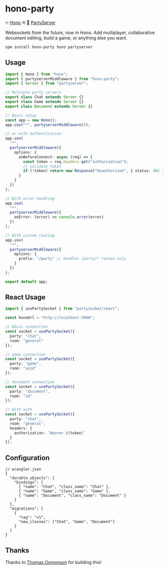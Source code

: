 # hono-party

🔥 [Hono](https://hono.dev) ⨉ 🎈 [PartyServer](https://github.com/threepointone/partyserver)

Websockets from the future, now in Hono. Add multiplayer, collaborative document editing, build a game, or anything else you want.

```bash
npm install hono-party hono partyserver
```

## Usage

```typescript
import { Hono } from "hono";
import { partyserverMiddleware } from "hono-party";
import { Server } from "partyserver";

// Multiple party servers
export class Chat extends Server {}
export class Game extends Server {}
export class Document extends Server {}

// Basic setup
const app = new Hono();
app.use("*", partyserverMiddleware());

// or with authentication
app.use(
  "*",
  partyserverMiddleware({
    options: {
      onBeforeConnect: async (req) => {
        const token = req.headers.get("authorization");
        // validate token
        if (!token) return new Response("Unauthorized", { status: 401 });
      }
    }
  })
);

// With error handling
app.use(
  "*",
  partyserverMiddleware({
    onError: (error) => console.error(error)
  })
);

// With custom routing
app.use(
  "*",
  partyserverMiddleware({
    options: {
      prefix: "/party" // Handles /party/* routes only
    }
  })
);

export default app;
```

## React Usage

```typescript
import { usePartySocket } from "partysocket/react";

const honoUrl = "http://localhost:3000";

// Basic connection
const socket = usePartySocket({
  party: "chat",
  room: "general"
});

// game connection
const socket = usePartySocket({
  party: "game",
  room: "uuid"
});

// document connection
const socket = usePartySocket({
  party: "document",
  room: "id"
});

// With auth
const socket = usePartySocket({
  party: "chat",
  room: "general",
  headers: {
    authorization: `Bearer ${token}`
  }
});
```

## Configuration

```jsonc
// wrangler.json
{
  "durable_objects": {
    "bindings": [
      { "name": "Chat", "class_name": "Chat" },
      { "name": "Game", "class_name": "Game" },
      { "name": "Document", "class_name": "Document" }
    ]
  },
  "migrations": [
    {
      "tag": "v1",
      "new_classes": ["Chat", "Game", "Document"]
    }
  ]
}
```

## Thanks

Thanks to [Thomas Osmonson](https://x.com/aulneau_) for building this!
